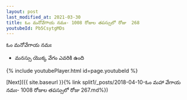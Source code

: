 ```yaml
---
layout: post
last_modified_at: 2021-03-30
title: ఓం మనోవేగాయ నమః- 1008 రోజుల తపస్సులో రోజు  268
youtubeId: Pb5CsytgMDs
---
```

 
 
 ఓం మనోవేగాయ నమః  
 
 -  మనస్సు యొక్క వేగం ఎవరికి ఉంది 
 
  
 
  
 
 
 
 
 
 


{% include youtubePlayer.html id=page.youtubeId %}
 
[Next]({{ site.baseurl }}{% link  split1/_posts/2018-04-10-ఓం మహా వేగాయ నమః- 1008 రోజుల తపస్సులో రోజు  267.md%})
 
